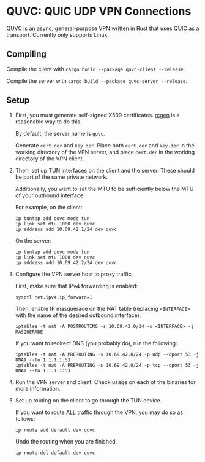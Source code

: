 # QUVC: QUIC UDP VPN Connections
QUVC is an async, general-purpose VPN written in Rust that uses QUIC as a transport. Currently only supports Linux.

## Compiling
Compile the client with `cargo build --package quvc-client --release`.

Compile the server with `cargo build --package quvc-server --release`.

## Setup
1. First, you must generate self-signed X509 certificates. [rcgen](https://github.com/rustls/rcgen) is a reasonable way to do this.

   By default, the server name is `quvc`.

   Generate `cert.der` and `key.der`. Place both `cert.der` and `key.der` in the working directory of the VPN server, and place `cert.der` in the working directory of the VPN client.

2. Then, set up TUN interfaces on the client and the server. These should be part of the same private network.

   Additionally, you want to set the MTU to be sufficiently below the MTU of your outbound interface.

   For example, on the client:
   ```
   ip tuntap add quvc mode tun
   ip link set mtu 1000 dev quvc
   ip address add 10.69.42.1/24 dev quvc
   ```

   On the server:
   ```
   ip tuntap add quvc mode tun
   ip link set mtu 1000 dev quvc
   ip address add 10.69.42.2/24 dev quvc
   ```

3. Configure the VPN server host to proxy traffic.

   First, make sure that IPv4 forwarding is enabled:
   ```
   sysctl net.ipv4.ip_forward=1
   ```

   Then, enable IP masquerade on the NAT table (replacing `<INTERFACE>` with the name of the desired outbound interface):
   ```
   iptables -t nat -A POSTROUTING -s 10.69.42.0/24 -o <INTERFACE> -j MASQUERADE
   ```

   If you want to redirect DNS (you probably do), run the following:
   ```
   iptables -t nat -A PREROUTING -s 10.69.42.0/24 -p udp --dport 53 -j DNAT --to 1.1.1.1:53
   iptables -t nat -A PREROUTING -s 10.69.42.0/24 -p tcp --dport 53 -j DNAT --to 1.1.1.1:53
   ```

4. Run the VPN server and client. Check usage on each of the binaries for more information.

6. Set up routing on the client to go through the TUN device.

   If you want to route ALL traffic through the VPN, you may do so as follows:
   ```
   ip route add default dev quvc
   ```

   Undo the routing when you are finished.
   ```
   ip route del default dev quvc
   ```
